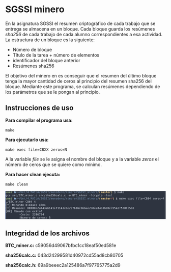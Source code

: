# SGSSI minero 
En la asignatura SGSSI el resumen criptográfico de cada trabajo que se entrega se almacena en un bloque. Cada bloque guarda los resúmenes *sha256* de cada trabajo de cada alumno correspondientes a esa actividad. 
La estructura de un bloque es la siguiente: 

* Número de bloque 
* Título de la tarea + número de elementos 
* identificador del bloque anterior 
* Resúmenes sha256 

El objetivo del minero en es conseguir que el resumen del último bloque tenga la mayor cantidad de ceros al principio del resumen sha256 del bloque. Mediante este programa, se calculan resúmenes dependiendo de los parámetros que se le pongan al principio. 

## Instrucciones de uso 

**Para compilar el programa usa:** 
    
    make 

**Para ejecutarlo usa:** 

    make exec file=CBXX zeros=N 

A la variable *file* se le asigna el nombre del bloque y a la variable *zeros* el número de ceros que se quiere como mínimo. 

**Para hacer clean ejecuta:** 
    
    make clean 

![Ejemplo de ejecución](images/minero_img.png "Ejemplo de ejecución") 

## Integridad de los archivos 

**BTC_miner.c:** c59056d49067bfbc1cc18eaf50ed581e 

**sha256calc.c:** 043d24299581d40972cd55ad8cb80705 

**sha256calc.h:** 69a9beeec2a125486a7f97765775a2d9
